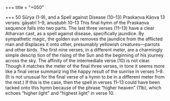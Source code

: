 +++
title = "+050"

+++
50
Sūrya (1-9), and a Spell against Disease (10–13)
Praskaṇva Kāṇva
13 verses: gāyatrī 1–9, anuṣṭubh 10–13
This final hymn of the Praskaṇva sequence falls into two parts. The last three  verses (11–13) have a clear Atharvan cast, as a spell against disease, specifically  jaundice. By sympathetic magic, the golden sun removes the jaundice from the  afflicted man and displaces it onto other, presumably yellowish creatures—parrots  and other birds.
The first nine verses, in a different meter, are a charmingly simple descrip tion of the rising of the Sun and the beginning of his journey across the sky.  The affinity of the intermediate verse (10) is not clear. Though it matches the  meter of the final three verses, in tone it seems more like a final verse summariz ing the happy result of the sunrise in verses 1–9. (It is not unusual for the final  verse of a hymn to be in a different meter from the rest.) If this is the case, then  the spell in verses 11–13 could have been tacked onto this hymn because of the  phrase “higher heaven” (11b), which echoes “higher light” and “highest light” in  verse 10.
